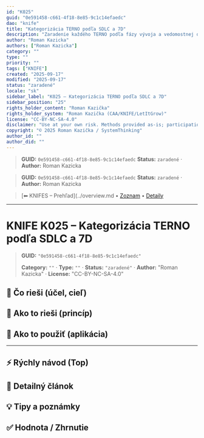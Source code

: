 ```yaml
---
id: "K025"
guid: "0e591458-c661-4f18-8e85-9c1c14efaedc"
dao: "knife"
title: "Kategorizácia TERNO podľa SDLC a 7D"
description: "Zaradenie každého TERNO podľa fázy vývoja a vedomostnej disciplíny"
author: "Roman Kazicka"
authors: ["Roman Kazicka"]
category: ""
type: ""
priority: ""
tags: ["KNIFE"]
created: "2025-09-17"
modified: "2025-09-17"
status: "zaradené"
locale: "sk"
sidebar_label: "K025 – Kategorizácia TERNO podľa SDLC a 7D"
sidebar_position: "25"
rights_holder_content: "Roman Kazička"
rights_holder_system: "Roman Kazička (CAA/KNIFE/LetItGrow)"
license: "CC-BY-NC-SA-4.0"
disclaimer: "Use at your own risk. Methods provided as-is; participation is voluntary and context-aware."
copyright: "© 2025 Roman Kazička / SystemThinking"
author_id: ""
author_did: ""
---
```

<!-- fm-visible: start -->
> **GUID:** `0e591458-c661-4f18-8e85-9c1c14efaedc`
> **Status:** `zaradené` · **Author:** Roman Kazicka
<!-- fm-visible: end -->
<!-- body:start -->

<!-- fm-visible: start -->
> **GUID:** `0e591458-c661-4f18-8e85-9c1c14efaedc`
> **Status:** `zaradené` · **Author:** Roman Kazicka
<!-- fm-visible: end -->
<!-- body:start -->

<!-- nav:knifes -->
> [⬅ KNIFES – Prehľad](../overview.md • [Zoznam](../KNIFE_Overview_List.md) • [Detaily](../KNIFE_Overview_Details.md)
---
# KNIFE K025 – Kategorizácia TERNO podľa SDLC a 7D
<!-- fm-visible: start -->

> **GUID:** `"0e591458-c661-4f18-8e85-9c1c14efaedc"`
>   
> **Category:** `""` · **Type:** `""` · **Status:** `"zaradené"` · **Author:** "Roman Kazicka" · **License:** "CC-BY-NC-SA-4.0"
<!-- fm-visible: end -->


## 🎯 Čo rieši (účel, cieľ)

## 🧩 Ako to rieši (princíp)

## 🧪 Ako to použiť (aplikácia)

---

## ⚡ Rýchly návod (Top)

## 📜 Detailný článok

## 💡 Tipy a poznámky

## ✅ Hodnota / Zhrnutie
